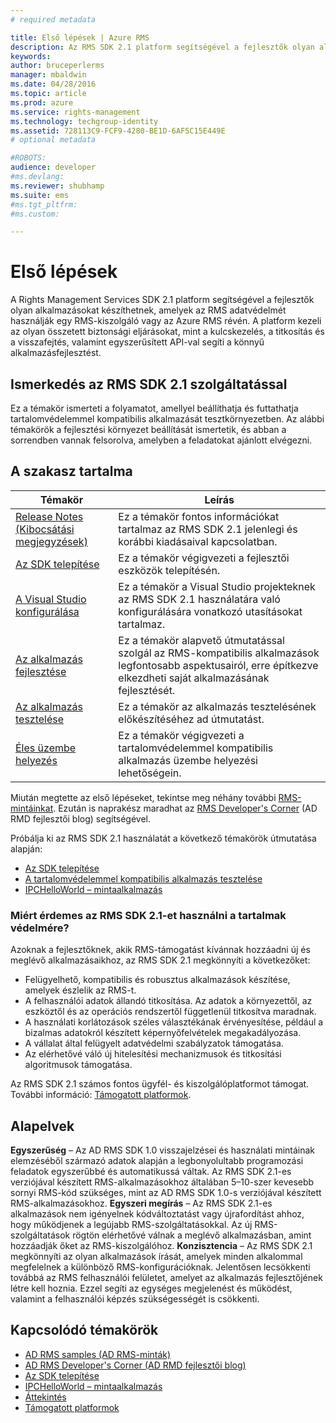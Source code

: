 ```yaml
---
# required metadata

title: Első lépések | Azure RMS
description: Az RMS SDK 2.1 platform segítségével a fejlesztők olyan alkalmazásokat készíthetnek, amelyek az RMS adatvédelmét használják.
keywords:
author: bruceperlerms
manager: mbaldwin
ms.date: 04/28/2016
ms.topic: article
ms.prod: azure
ms.service: rights-management
ms.technology: techgroup-identity
ms.assetid: 728113C9-FCF9-4280-BE1D-6AF5C15E449E
# optional metadata

#ROBOTS:
audience: developer
#ms.devlang:
ms.reviewer: shubhamp
ms.suite: ems
#ms.tgt_pltfrm:
#ms.custom:

---
```

# Első lépések

A Rights Management Services SDK 2.1 platform segítségével a fejlesztők olyan alkalmazásokat készíthetnek, amelyek az RMS adatvédelmét használják egy RMS-kiszolgáló vagy az Azure RMS révén. A platform kezeli az olyan összetett biztonsági eljárásokat, mint a kulcskezelés, a titkosítás és a visszafejtés, valamint egyszerűsített API-val segíti a könnyű alkalmazásfejlesztést.

## Ismerkedés az RMS SDK 2.1 szolgáltatással

Ez a témakör ismerteti a folyamatot, amellyel beállíthatja és futtathatja tartalomvédelemmel kompatibilis alkalmazását tesztkörnyezetben. Az alábbi témakörök a fejlesztési környezet beállítását ismertetik, és abban a sorrendben vannak felsorolva, amelyben a feladatokat ajánlott elvégezni.

## A szakasz tartalma

| Témakör | Leírás |
|-------|-------------|
| [Release Notes (Kibocsátási megjegyzések)](release-notes-rtm.md) | Ez a témakör fontos információkat tartalmaz az RMS SDK 2.1 jelenlegi és korábbi kiadásaival kapcsolatban.|
| [Az SDK telepítése](install-the-rms-sdk.md) | Ez a témakör végigvezeti a fejlesztői eszközök telepítésén.|
| [A Visual Studio konfigurálása](how-to-configure-a-visual-studio-project-to-use-the-ad-rms-sdk-2-0.md) | Ez a témakör a Visual Studio projekteknek az RMS SDK 2.1 használatára való konfigurálására vonatkozó utasításokat tartalmaz.|
| [Az alkalmazás fejlesztése](developing-your-application.md) | Ez a témakör alapvető útmutatással szolgál az RMS-kompatibilis alkalmazások legfontosabb aspektusairól, erre építkezve elkezdheti saját alkalmazásának fejlesztését.|
| [Az alkalmazás tesztelése](running-your-first-application.md) |Ez a témakör az alkalmazás tesztelésének előkészítéséhez ad útmutatást.|
| [Éles üzembe helyezés](deploying-your-application.md) |Ez a témakör végigvezeti a tartalomvédelemmel kompatibilis alkalmazás üzembe helyezési lehetőségein.|

Miután megtette az első lépéseket, tekintse meg néhány további [RMS-mintáinkat](samples.md). Ezután is naprakész maradhat az [RMS Developer's Corner](http://blogs.msdn.com/b/rms/) (AD RMD fejlesztői blog) segítségével.


Próbálja ki az RMS SDK 2.1 használatát a következő témakörök útmutatása alapján:

-   [Az SDK telepítése](install-the-rms-sdk.md)
-   [A tartalomvédelemmel kompatibilis alkalmazás tesztelése](running-your-first-application.md)
-   [IPCHelloWorld – mintaalkalmazás](how-to-build-your-first-application.md)

### Miért érdemes az RMS SDK 2.1-et használni a tartalmak védelmére?

Azoknak a fejlesztőknek, akik RMS-támogatást kívánnak hozzáadni új és meglévő alkalmazásaikhoz, az RMS SDK 2.1 megkönnyíti a következőket:

-   Felügyelhető, kompatibilis és robusztus alkalmazások készítése, amelyek észlelik az RMS-t.
-   A felhasználói adatok állandó titkosítása. Az adatok a környezettől, az eszköztől és az operációs rendszertől függetlenül titkosítva maradnak.
-   A használati korlátozások széles választékának érvényesítése, például a bizalmas adatokról készített képernyőfelvételek megakadályozása.
-   A vállalat által felügyelt adatvédelmi szabályzatok támogatása.
-   Az elérhetővé váló új hitelesítési mechanizmusok és titkosítási algoritmusok támogatása.

Az RMS SDK 2.1 számos fontos ügyfél- és kiszolgálóplatformot támogat. További információ: [Támogatott platformok](supported-platforms.md).

## Alapelvek

**Egyszerűség** – Az AD RMS SDK 1.0 visszajelzései és használati mintáinak elemzéséből származó adatok alapján a legbonyolultabb programozási feladatok egyszerűbbé és automatikussá váltak. Az RMS SDK 2.1-es verziójával készített RMS-alkalmazásokhoz általában 5–10-szer kevesebb sornyi RMS-kód szükséges, mint az AD RMS SDK 1.0-s verziójával készített RMS-alkalmazásokhoz.
**Egyszeri megírás** – Az RMS SDK 2.1-es alkalmazások nem igényelnek kódváltoztatást vagy újrafordítást ahhoz, hogy működjenek a legújabb RMS-szolgáltatásokkal. Az új RMS-szolgáltatások rögtön elérhetővé válnak a meglévő alkalmazásban, amint hozzáadják őket az RMS-kiszolgálóhoz.
**Konzisztencia** – Az RMS SDK 2.1 megkönnyíti az olyan alkalmazások írását, amelyek minden alkalommal megfelelnek a különböző RMS-konfigurációknak. Jelentősen lecsökkenti továbbá az RMS felhasználói felületet, amelyet az alkalmazás fejlesztőjének létre kell hoznia. Ezzel segíti az egységes megjelenést és működést, valamint a felhasználói képzés szükségességét is csökkenti.

## Kapcsolódó témakörök

* [AD RMS samples (AD RMS-minták)](samples.md)
* [AD RMS Developer's Corner (AD RMD fejlesztői blog)](http://blogs.msdn.com/b/rms/)
* [Az SDK telepítése](install-the-rms-sdk.md)
* [IPCHelloWorld – mintaalkalmazás](how-to-build-your-first-application.md)
* [Áttekintés](ad-rms-overview.md)
* [Támogatott platformok](supported-platforms.md)
 

 


<!--HONumber=Jun16_HO2-->



